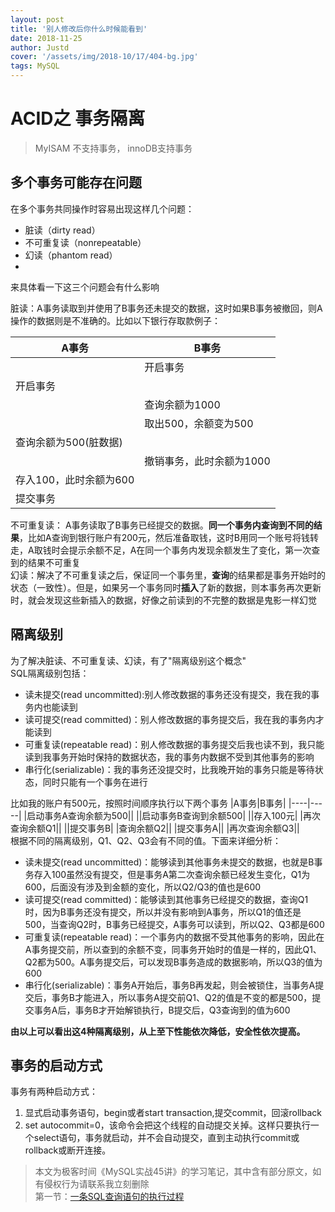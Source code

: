 ```yaml
---
layout: post
title: '别人修改后你什么时候能看到'
date: 2018-11-25
author: Justd
cover: '/assets/img/2018-10/17/404-bg.jpg'
tags: MySQL   
---
```

# ACID之 事务隔离    

>MyISAM 不支持事务， innoDB支持事务   


## 多个事务可能存在问题
在多个事务共同操作时容易出现这样几个问题：
- 脏读（dirty read）
- 不可重复读（nonrepeatable）
- 幻读（phantom read）      
- 
来具体看一下这三个问题会有什么影响     

脏读：A事务读取到并使用了B事务还未提交的数据，这时如果B事务被撤回，则A操作的数据则是不准确的。比如以下银行存取款例子：   

|A事务|B事务|     
|----|----|    
||开启事务|
|开启事务||    
||查询余额为1000|   
||取出500，余额变为500|  
|查询余额为500(脏数据)||
||撤销事务，此时余额为1000|
|存入100，此时余额为600||
|提交事务||

不可重复读： A事务读取了B事务已经提交的数据。**同一个事务内查询到不同的结果**，比如A查询到银行账户有200元，然后准备取钱，这时B用同一个账号将钱转走，A取钱时会提示余额不足，A在同一个事务内发现余额发生了变化，第一次查到的结果不可重复     
幻读：解决了不可重复读之后，保证同一个事务里，**查询**的结果都是事务开始时的状态（一致性）。但是，如果另一个事务同时**插入**了新的数据，则本事务再次更新时，就会发现这些新插入的数据，好像之前读到的不完整的数据是鬼影一样幻觉    

## 隔离级别   
为了解决脏读、不可重复读、幻读，有了"隔离级别这个概念"   
SQL隔离级别包括：   
- 读未提交(read uncommitted):别人修改数据的事务还没有提交，我在我的事务内也能读到
- 读可提交(read committed)：别人修改数据的事务提交后，我在我的事务内才能读到
- 可重复读(repeatable read)：别人修改数据的事务提交后我也读不到，我只能读到我事务开始时保持的数据状态，我的事务内数据不受到其他事务的影响
- 串行化(serializable)：我的事务还没提交时，比我晚开始的事务只能是等待状态，同时只能有一个事务在进行   



比如我的账户有500元，按照时间顺序执行以下两个事务
|A事务|B事务|
|----|-----|
|启动事务A查询余额为500||
||启动事务B查询到余额500|
||存入100元|
|再次查询余额Q1||
||提交事务B|
|查询余额Q2||
|提交事务A||
|再次查询余额Q3||   
根据不同的隔离级别，Q1、Q2、Q3会有不同的值。下面来详细分析：   
- 读未提交(read uncommitted)：能够读到其他事务未提交的数据，也就是B事务存入100虽然没有提交，但是事务A第二次查询余额已经发生变化，Q1为600，后面没有涉及到金额的变化，所以Q2/Q3的值也是600    
- 读可提交(read committed)：能够读到其他事务已经提交的数据，查询Q1时，因为B事务还没有提交，所以并没有影响到A事务，所以Q1的值还是500，当查询Q2时，B事务已经提交，A事务可以读到，所以Q2、Q3都是600
- 可重复读(repeatable read)：一个事务内的数据不受其他事务的影响，因此在A事务提交前，所以查到的余额不变，同事务开始时的值是一样的，因此Q1、Q2都为500。A事务提交后，可以发现B事务造成的数据影响，所以Q3的值为600
-  串行化(serializable)：事务A开始后，事务B再发起，则会被锁住，当事务A提交后，事务B才能进入，所以事务A提交前Q1、Q2的值是不变的都是500，提交事务A后，事务B才开始解锁执行，B提交后，Q3查询到的值为600   
  
**由以上可以看出这4种隔离级别，从上至下性能依次降低，安全性依次提高。**



## 事务的启动方式   
事务有两种启动方式：   
1. 显式启动事务语句，begin或者start transaction,提交commit，回滚rollback
2. set autocommit=0，该命令会把这个线程的自动提交关掉。这样只要执行一个select语句，事务就启动，并不会自动提交，直到主动执行commit或rollback或断开连接。    


>本文为极客时间《MySQL实战45讲》的学习笔记，其中含有部分原文，如有侵权行为请联系我立刻删除    
第一节：[一条SQL查询语句的执行过程](https://yuge.ml/2018/11/30/MySQL-index-4.html)